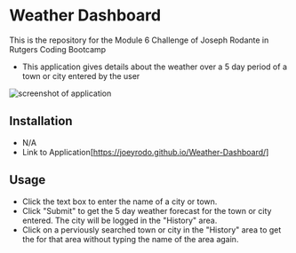 # Weather Dashboard
This is the repository for the Module 6 Challenge of Joseph Rodante in Rutgers Coding Bootcamp

- This application gives details about the weather over a 5 day period of a town or city entered by the user

![screenshot of application](./assets/pictures/m6screenshot.png "Screenshot of Weather Dashboard")

## Installation
- N/A
- Link to Application[https://joeyrodo.github.io/Weather-Dashboard/]

## Usage 
- Click the text box to enter the name of a city or town.
- Click "Submit" to get the 5 day weather forecast for the town or city entered. The city will be logged in the "History" area.
- Click on a perviously searched town or city in the "History" area to get the for that area without typing the name of the area again.
